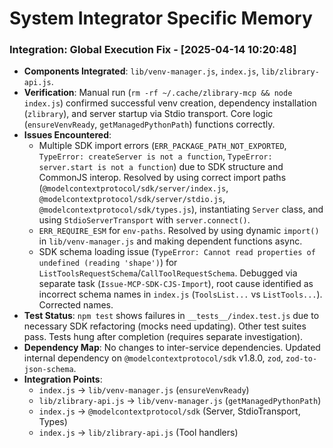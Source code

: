 # System Integrator Specific Memory
<!-- Entries below should be added reverse chronologically (newest first) -->
### Integration: Global Execution Fix - [2025-04-14 10:20:48]
- **Components Integrated**: `lib/venv-manager.js`, `index.js`, `lib/zlibrary-api.js`.
- **Verification**: Manual run (`rm -rf ~/.cache/zlibrary-mcp && node index.js`) confirmed successful venv creation, dependency installation (`zlibrary`), and server startup via Stdio transport. Core logic (`ensureVenvReady`, `getManagedPythonPath`) functions correctly.
- **Issues Encountered**: 
    - Multiple SDK import errors (`ERR_PACKAGE_PATH_NOT_EXPORTED`, `TypeError: createServer is not a function`, `TypeError: server.start is not a function`) due to SDK structure and CommonJS interop. Resolved by using correct import paths (`@modelcontextprotocol/sdk/server/index.js`, `@modelcontextprotocol/sdk/server/stdio.js`, `@modelcontextprotocol/sdk/types.js`), instantiating `Server` class, and using `StdioServerTransport` with `server.connect()`.
    - `ERR_REQUIRE_ESM` for `env-paths`. Resolved by using dynamic `import()` in `lib/venv-manager.js` and making dependent functions async.
    - SDK schema loading issue (`TypeError: Cannot read properties of undefined (reading 'shape')`) for `ListToolsRequestSchema`/`CallToolRequestSchema`. Debugged via separate task (`Issue-MCP-SDK-CJS-Import`), root cause identified as incorrect schema names in `index.js` (`ToolsList...` vs `ListTools...`). Corrected names.
- **Test Status**: `npm test` shows failures in `__tests__/index.test.js` due to necessary SDK refactoring (mocks need updating). Other test suites pass. Tests hung after completion (requires separate investigation).
- **Dependency Map**: No changes to inter-service dependencies. Updated internal dependency on `@modelcontextprotocol/sdk` v1.8.0, `zod`, `zod-to-json-schema`.
- **Integration Points**: 
    - `index.js` -> `lib/venv-manager.js` (`ensureVenvReady`)
    - `lib/zlibrary-api.js` -> `lib/venv-manager.js` (`getManagedPythonPath`)
    - `index.js` -> `@modelcontextprotocol/sdk` (Server, StdioTransport, Types)
    - `index.js` -> `lib/zlibrary-api.js` (Tool handlers)

